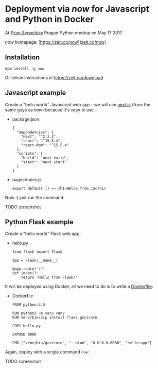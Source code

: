 Deployment via _now_ for Javascript and Python in Docker
========================================================

At [Pyvo _Serverless_](https://pyvo.cz/praha-pyvo/2017-05/) Prague Python meetup on May 17 2017

_now_ homepage: [https://zeit.co/now](zeit.co/now)


Installation
------------

    npm install -g now
    
Or follow instructions at https://zeit.co/download


Javascript example
------------------

Create a "hello world" Javascript web app - we will use [next.js](https://github.com/zeit/next.js/) (from the same guys as _now_) because it's easy to use.

- package.json

      {
        "dependencies": {
          "next": "^2.3.1",
          "react": "^15.5.4",
          "react-dom": "^15.5.4"
        },
        "scripts": {
          "build": "next build",
          "start": "next start"
        }
      }

- pages/index.js

      export default () => <h1>Hello from JS</h1>

Now :) just run the command:

TODO screenshot


Python Flask example
--------------------

Create a "hello world" Flask web app:

- hello.py

      from flask import Flask

      app = Flask(__name__)

      @app.route('/')
      def index():
          return 'Hello from Flask!'


It will be deployed using Docker, all we need to do is to write a [Dockerfile](https://docs.docker.com/engine/reference/builder/):

- Dockerfile

      FROM python:3.5

      RUN python3 -m venv venv 
      RUN venv/bin/pip install flask gunicorn

      COPY hello.py .

      EXPOSE 8000

      CMD ["venv/bin/gunicorn", "--bind", "0.0.0.0:8000", "hello:app"]


Again, deploy with a single command `now`:

TODO screenshot

      
      
